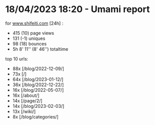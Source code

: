 # 18/04/2023 18:20 - Umami report
for www.shifeiti.com [24h] :

 - 415 (10) page views
 - 131 (-1) uniques
 - 98 (18) bounces
 - 5h 8' 11'' (8' 46'') totaltime


top 10 urls:
 - 88x [/blog/2022-12-09/]
 - 73x [/]
 - 64x [/blog/2023-01-12/]
 - 36x [/blog/2022-12-22/]
 - 16x [/blog/2022-05-07/]
 - 16x [/about/]
 - 14x [/page/2/]
 - 14x [/blog/2023-02-03/]
 - 13x [/wiki/]
 - 8x [/blog/categories/]


